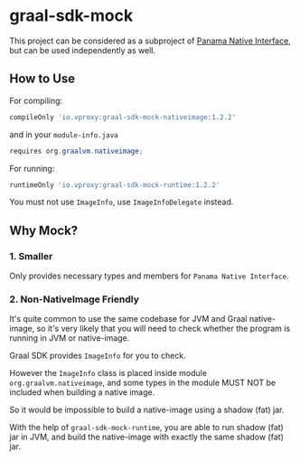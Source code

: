 # graal-sdk-mock

This project can be considered as a subproject of
[Panama Native Interface](https://github.com/vproxy-tools/panama-native-interface),
but can be used independently as well.

## How to Use

For compiling:

```groovy
compileOnly 'io.vproxy:graal-sdk-mock-nativeimage:1.2.2'
```

and in your `module-info.java`

```java
requires org.graalvm.nativeimage;
```

For running:

```groovy
runtimeOnly 'io.vproxy:graal-sdk-mock-runtime:1.2.2'
```

You must not use `ImageInfo`, use `ImageInfoDelegate` instead.

## Why Mock?

### 1. Smaller

Only provides necessary types and members for `Panama Native Interface`.

### 2. Non-NativeImage Friendly

It's quite common to use the same codebase for JVM and Graal native-image,
so it's very likely that you will need to check whether the program is running in JVM or native-image.

Graal SDK provides `ImageInfo` for you to check.

However the `ImageInfo` class is placed inside module `org.graalvm.nativeimage`,
and some types in the module MUST NOT be included when building a native image.

So it would be impossible to build a native-image using a shadow (fat) jar.

With the help of `graal-sdk-mock-runtime`, you are able to run shadow (fat) jar in JVM,
and build the native-image with exactly the same shadow (fat) jar.
